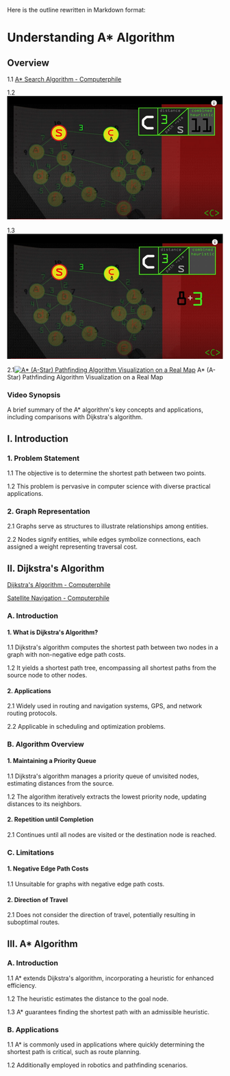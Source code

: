 Here is the outline rewritten in Markdown format:

# Understanding A\* Algorithm

## Overview

1.1 [A\* Search Algorithm - Computerphile](https://www.youtube.com/watch?v=ySN5Wnu88nE)  

1.2 ![Adding of Distance plus Path via Solved](adding_of_distance_plus_path_via_solved.PNG)

1.3 ![Adding of Distance plus Path via](adding_of_distance_plus_path_via.PNG)  

2.1[![A* (A-Star) Pathfinding Algorithm Visualization on a Real Map](https://www.youtube.com/watch?v=CgW0HPHqFE8)](https://www.youtube.com/watch?v=CgW0HPHqFE8)
A* (A-Star) Pathfinding Algorithm Visualization on a Real Map


### Video Synopsis

A brief summary of the A\* algorithm's key concepts and applications, including comparisons with Dijkstra's algorithm.  

## I. Introduction  

### 1. Problem Statement  

1.1 The objective is to determine the shortest path between two points.

1.2 This problem is pervasive in computer science with diverse practical applications.

### 2. Graph Representation  

2.1 Graphs serve as structures to illustrate relationships among entities.

2.2 Nodes signify entities, while edges symbolize connections, each assigned a weight representing traversal cost.

## II. Dijkstra's Algorithm  

[Dijkstra's Algorithm - Computerphile](https://www.youtube.com/watch?v=GazC3A4OQTE)

[Satellite Navigation - Computerphile](https://www.youtube.com/watch?v=EUrU1y5is3Y)    

### A. Introduction  

#### 1. What is Dijkstra's Algorithm?  

1.1 Dijkstra's algorithm computes the shortest path between two nodes in a graph with non-negative edge path costs.  

1.2 It yields a shortest path tree, encompassing all shortest paths from the source node to other nodes.

#### 2. Applications  

2.1 Widely used in routing and navigation systems, GPS, and network routing protocols. 

2.2 Applicable in scheduling and optimization problems.  

### B. Algorithm Overview  

#### 1. Maintaining a Priority Queue  

1.1 Dijkstra's algorithm manages a priority queue of unvisited nodes, estimating distances from the source.  

1.2 The algorithm iteratively extracts the lowest priority node, updating distances to its neighbors.  

#### 2. Repetition until Completion  

2.1 Continues until all nodes are visited or the destination node is reached.  

### C. Limitations  

#### 1. Negative Edge Path Costs  

1.1 Unsuitable for graphs with negative edge path costs.  

#### 2. Direction of Travel

2.1 Does not consider the direction of travel, potentially resulting in suboptimal routes.  

## III. A\* Algorithm  

### A. Introduction  

1.1 A\* extends Dijkstra's algorithm, incorporating a heuristic for enhanced efficiency.

1.2 The heuristic estimates the distance to the goal node.  

1.3 A\* guarantees finding the shortest path with an admissible heuristic.  

### B. Applications  

1.1 A\* is commonly used in applications where quickly determining the shortest path is critical, such as route planning.  

1.2 Additionally employed in robotics and pathfinding scenarios.